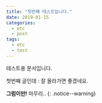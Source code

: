 ```yaml
---
title: "첫번째 테스트입니다."
date: 2019-01-15
categories:
  - etc
  - post
tags:
  - etc
  - test
---
```


테스트용 문서입니다.

첫번째 글인데
: 잘 올라가면 좋겠네요.

**그럼이만!** 마무리.. 
{: .notice--warning}
